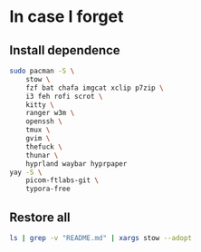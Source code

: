 # In case I forget

## Install dependence

```sh
sudo pacman -S \
    stow \
    fzf bat chafa imgcat xclip p7zip \
    i3 feh rofi scrot \
    kitty \
    ranger w3m \
    openssh \
    tmux \
    gvim \
    thefuck \
    thunar \
    hyprland waybar hyprpaper
yay -S \
    picom-ftlabs-git \
    typora-free
```

## Restore all

```sh
ls | grep -v "README.md" | xargs stow --adopt
```

